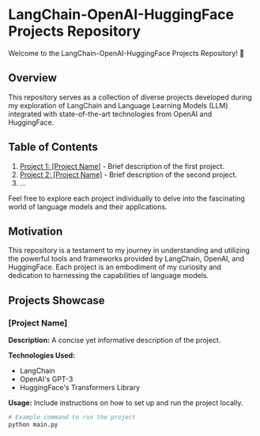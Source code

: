 # LangChain-OpenAI-HuggingFace Projects Repository

Welcome to the LangChain-OpenAI-HuggingFace Projects Repository! 🚀

## Overview

This repository serves as a collection of diverse projects developed during my exploration of LangChain and Language Learning Models (LLM) integrated with state-of-the-art technologies from OpenAI and HuggingFace.

## Table of Contents

1. [Project 1: [Project Name]](link_to_project_1) - Brief description of the first project.
2. [Project 2: [Project Name]](link_to_project_2) - Brief description of the second project.
3. ...

Feel free to explore each project individually to delve into the fascinating world of language models and their applications.

## Motivation

This repository is a testament to my journey in understanding and utilizing the powerful tools and frameworks provided by LangChain, OpenAI, and HuggingFace. Each project is an embodiment of my curiosity and dedication to harnessing the capabilities of language models.

## Projects Showcase

### [Project Name]

**Description:** A concise yet informative description of the project.

**Technologies Used:**
- LangChain
- OpenAI's GPT-3
- HuggingFace's Transformers Library

**Usage:**
Include instructions on how to set up and run the project locally.

```bash
# Example command to run the project
python main.py
